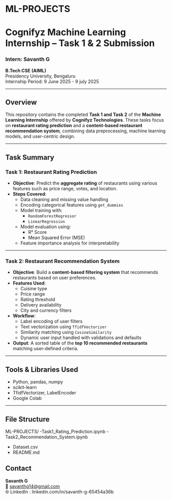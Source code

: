 # ML-PROJECTS
# Cognifyz Machine Learning Internship – Task 1 & 2 Submission

### Intern: Savanth G  
**B.Tech CSE (AIML)**  
Presidency University, Bengaluru  
Internship Period: 9 June 2025 - 9 july 2025 

---

## Overview

This repository contains the completed **Task 1 and Task 2** of the **Machine Learning Internship** offered by **Cognifyz Technologies**. These tasks focus on **restaurant rating prediction** and a **content-based restaurant recommendation system**, combining data preprocessing, machine learning models, and user-centric design.

---

##  Task Summary

###  Task 1: Restaurant Rating Prediction

- **Objective**: Predict the **aggregate rating** of restaurants using various features such as price range, votes, and location.
- **Steps Covered**:
  - Data cleaning and missing value handling
  - Encoding categorical features using `get_dummies`
  - Model training with:
    - `RandomForestRegressor`
    - `LinearRegression`
  - Model evaluation using:
    - R² Score
    - Mean Squared Error (MSE)
  - Feature importance analysis for interpretability

---

###  Task 2: Restaurant Recommendation System

- **Objective**: Build a **content-based filtering system** that recommends restaurants based on user preferences.
- **Features Used**:
  - Cuisine type
  - Price range
  - Rating threshold
  - Delivery availability
  - City and currency filters
- **Workflow**:
  - Label encoding of user filters
  - Text vectorization using `TfidfVectorizer`
  - Similarity matching using `CosineSimilarity`
  - Dynamic user input handled with validations and defaults
- **Output**: A sorted table of the **top 10 recommended restaurants** matching user-defined criteria.

---

##  Tools & Libraries Used

- Python, pandas, numpy  
- scikit-learn  
- TfidfVectorizer, LabelEncoder  
- Google Colab

---

##  File Structure

ML-PROJECTS/
-Task1_Rating_Prediction.ipynb
-Task2_Recommendation_System.ipynb
- Dataset.csv
- README.md

## Contact

**Savanth G**  
📧 savanthg14@gmail.com  
🌐 LinkedIn : linkedin.com/in/savanth-g-65454a36b
